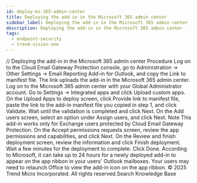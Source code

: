 ```yaml
---
id: deploy-ms-365-admin-center
title: Deploying the add-in in the Microsoft 365 admin center
sidebar_label: Deploying the add-in in the Microsoft 365 admin center
description: Deploying the add-in in the Microsoft 365 admin center
tags:
  - endpoint-security
  - trend-vision-one
---
```


/*<![CDATA[*/ $('#title').html($('meta[name=map-description]').attr('content')); /*]]>*/ Deploying the add-in in the Microsoft 365 admin center Procedure Log on to the Cloud Email Gateway Protection console, go to Administration → Other Settings → Email Reporting Add-in for Outlook, and copy the Link to manifest file. The link uploads the add-in in the Microsoft 365 admin center. Log on to the Microsoft 365 admin center with your Global Administrator account. Go to Settings → Integrated apps and click Upload custom apps. On the Upload Apps to deploy screen, click Provide link to manifest file, paste the link to the add-in manifest file you copied in step 1, and click Validate. Wait until the validation is completed and click Next. On the Add users screen, select an option under Assign users, and click Next. Note This add-in works only for Exchange users protected by Cloud Email Gateway Protection. On the Accept permissions requests screen, review the app permissions and capabilities, and click Next. On the Review and finish deployment screen, review the information and click Finish deployment. Wait a few minutes for the deployment to complete. Click Done. According to Microsoft, it can take up to 24 hours for a newly deployed add-in to appear on the app ribbon in your users' Outlook mailboxes. Your users may need to relaunch Office to view the add-in icon on the app ribbon. © 2025 Trend Micro Incorporated. All rights reserved.Search Knowledge Base
